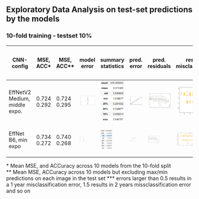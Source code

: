 ## Exploratory Data Analysis on test-set predictions by the models

### 10-fold training - testset 10% 
| CNN-config | MSE, ACC*  | MSE, ACC** | model error | summary statistics |  pred. error | pred. residuals | residuals misclassificaiton | residual class s.t. rounding error *** |
| - | - | - | - | - | - | - | - | - | 
| EffNetV2 Medium, middle expo.| 0.724<br/> 0.292 | 0.724<br/> 0.295 | <img src="manuscript/eda/EFFNetV2_m_middle_mse/model.png" width="100%" height="100%" > | <img src="manuscript/eda/EFFNetV2_m_middle_mse/summary.png" width="100%" height="100%" > | <img src="manuscript/eda/EFFNetV2_m_middle_mse/boxplot_pr_age.png" width="100%" height="100%" >  | <img src="manuscript/eda/EFFNetV2_m_middle_mse/boxplot_residual.png" width="100%" height="100%" > | <img src="manuscript/eda/EFFNetV2_m_middle_mse/misclassification.png" width="100%" height="100%" >| [0.5, 1.5):135 <br/> [1.5, \inf):7 <br> sum:142 |
| EffNet B6, min expo| 0.734<br/> 0.272 | 0.740<br/> 0.268 | <img src="manuscript/eda/tf_EFFNetB6_groupkfold_stdScalar_10_test_min/model.png" width="50%" height="50%" > | <img src="manuscript/eda/tf_EFFNetB6_groupkfold_stdScalar_10_test_min/summary.png" width="50%" height="50%" > | <img src="manuscript/eda/tf_EFFNetB6_groupkfold_stdScalar_10_test_min/boxplot_pr_age.png" width="50%" height="50%" >| <img src="manuscript/eda/tf_EFFNetB6_groupkfold_stdScalar_10_test_min/boxplot_residual.png" width="50%" height="50%" > | <img src="manuscript/eda/tf_EFFNetB6_groupkfold_stdScalar_10_test_min/misclassification.png" width="50%" height="50%" > | [0.5, 1.5):135 <br/> [1.5, \inf):7 <br> sum:137 |
 
\* Mean MSE, and ACCuracy across 10 models from the 10-fold split <br/>
\** Mean MSE, ACCuracy across 10 models but excluding max/min predictions on each image in the test set
\*** errors larger than 0.5 results in a 1 year misclassification error, 1.5 results in 2 years missclassification error and so on

